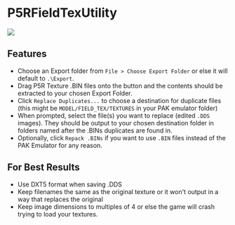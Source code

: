 # P5RFieldTexUtility
![](https://i.imgur.com/mJyVYJd.png)
## Features
- Choose an Export folder from ``File > Choose Export Folder`` or else it will default to ``.\Export``.
- Drag P5R Texture .BIN files onto the button and the contents should be extracted to your chosen Export Folder.
- Click ``Replace Duplicates...`` to choose a destination for duplicate files (this might be ``MODEL/FIELD_TEX/TEXTURES`` in your PAK emulator folder)
- When prompted, select the file(s) you want to replace (edited ``.DDS`` images). They should be output to your chosen destination folder in folders named after the .BINs duplicates are found in.
- Optionally, click ``Repack .BINs`` if you want to use ``.BIN`` files instead of the PAK Emulator for any reason.

## For Best Results
- Use DXT5 format when saving .DDS
- Keep filenames the same as the original texture or it won't output in a way that replaces the original
- Keep image dimensions to multiples of 4 or else the game will crash trying to load your textures.